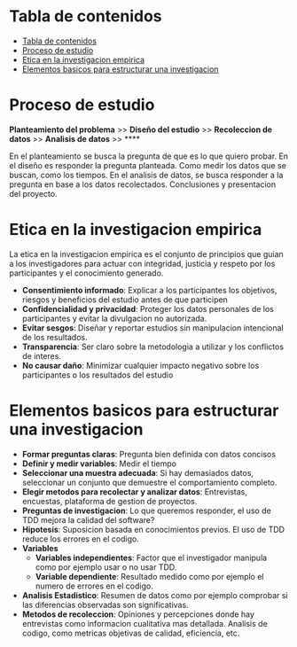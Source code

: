 # Tabla de contenidos 
- [Tabla de contenidos](#tabla-de-contenidos)
- [Proceso de estudio](#proceso-de-estudio)
- [Etica en la investigacion empirica](#etica-en-la-investigacion-empirica)
- [Elementos basicos para estructurar una investigacion](#elementos-basicos-para-estructurar-una-investigacion)


# Proceso de estudio 
**Planteamiento del problema** >> **Diseño del estudio** >> **Recoleccion de datos** >> **Analisis de datos** >> ****


En el planteamiento se busca la pregunta de que es lo que quiero probar. En el diseño es responder la pregunta planteada. Como medir los datos que se buscan, como los tiempos. En el analisis de datos, se busca responder a la pregunta en base a los datos recolectados. Conclusiones y presentacion del proyecto. 


# Etica en la investigacion empirica 
La etica en la investigacion empirica es el conjunto de principios que guian a los investigadores para actuar con integridad, justicia y respeto por los participantes y el conocimiento generado. 

- **Consentimiento informado**: Explicar a los participantes los objetivos, riesgos y beneficios del estudio antes de que participen 
- **Confidencialidad y privacidad**: Proteger los datos personales de los participantes y evitar la divulgacion no autorizada.
- **Evitar sesgos**: Diseñar y reportar estudios sin manipulacion intencional de los resultados. 
- **Transparencia**: Ser claro sobre la metodologia a utilizar y los conflictos de interes. 
- **No causar daño**: Minimizar cualquier impacto negativo sobre los participantes o los resultados del estudio


# Elementos basicos para estructurar una investigacion
- **Formar preguntas claras**: Pregunta bien definida con datos concisos
- **Definir y medir variables**: Medir el tiempo
- **Seleccionar una muestra adecuada**: Si hay demasiados datos, seleccionar un conjunto que demuestre el comportamiento completo. 
- **Elegir metodos para recolectar y analizar datos**: Entrevistas, encuestas, plataforma de gestion de proyectos.
- **Preguntas de investigacion**: Lo que queremos responder, el uso de TDD mejora la calidad del software? 
- **Hipotesis**: Suposicion basada en conocimientos previos. El uso de TDD reduce los errores en el codigo. 
- **Variables**
  - **Variables independientes**: Factor que el investigador manipula como por ejemplo usar o no usar TDD.
  - **Variable dependiente**: Resultado medido como por ejemplo el numero de errores en el codigo. 
- **Analisis Estadistico**: Resumen de datos como por ejemplo comprobar si las diferencias observadas son significativas. 
- **Metodos de recoleccion**: Opiniones y percepciones donde hay entrevistas como informacion cualitativa mas detallada. Analisis de codigo, como metricas objetivas de calidad, eficiencia, etc. 